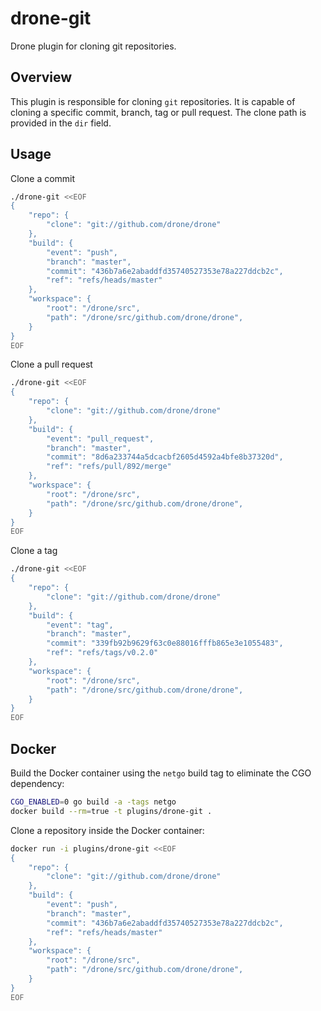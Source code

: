 # drone-git
Drone plugin for cloning git repositories.

## Overview

This plugin is responsible for cloning `git` repositories. It is capable of cloning a specific commit, branch, tag or pull request. The clone path is provided in the `dir` field.

## Usage

Clone a commit

```sh
./drone-git <<EOF
{
	"repo": {
		"clone": "git://github.com/drone/drone"
	},
	"build": {
		"event": "push",
		"branch": "master",
		"commit": "436b7a6e2abaddfd35740527353e78a227ddcb2c",
		"ref": "refs/heads/master"
	},
	"workspace": {
		"root": "/drone/src",
		"path": "/drone/src/github.com/drone/drone",
	}
}
EOF
```

Clone a pull request

```sh
./drone-git <<EOF
{
	"repo": {
		"clone": "git://github.com/drone/drone"
	},
	"build": {
		"event": "pull_request",
		"branch": "master",
		"commit": "8d6a233744a5dcacbf2605d4592a4bfe8b37320d",
		"ref": "refs/pull/892/merge"
	},
	"workspace": {
		"root": "/drone/src",
		"path": "/drone/src/github.com/drone/drone",
	}
}
EOF
```

Clone a tag

```sh
./drone-git <<EOF
{
	"repo": {
		"clone": "git://github.com/drone/drone"
	},
	"build": {
		"event": "tag",
		"branch": "master",
		"commit": "339fb92b9629f63c0e88016fffb865e3e1055483",
		"ref": "refs/tags/v0.2.0"
	},
	"workspace": {
		"root": "/drone/src",
		"path": "/drone/src/github.com/drone/drone",
	}
}
EOF
```

## Docker

Build the Docker container using the `netgo` build tag to eliminate
the CGO dependency:

```sh
CGO_ENABLED=0 go build -a -tags netgo
docker build --rm=true -t plugins/drone-git .
```

Clone a repository inside the Docker container:

```sh
docker run -i plugins/drone-git <<EOF
{
	"repo": {
		"clone": "git://github.com/drone/drone"
	},
	"build": {
		"event": "push",
		"branch": "master",
		"commit": "436b7a6e2abaddfd35740527353e78a227ddcb2c",
		"ref": "refs/heads/master"
	},
	"workspace": {
		"root": "/drone/src",
		"path": "/drone/src/github.com/drone/drone",
	}
}
EOF
```
